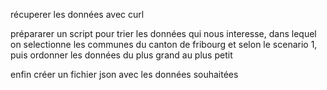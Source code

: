 récuperer les données avec curl


prépararer un script pour trier les données qui nous interesse, dans lequel on selectionne les communes du canton de fribourg et selon le scenario 1, puis ordonner les données du plus grand au plus petit


enfin créer un fichier json avec les données souhaitées
